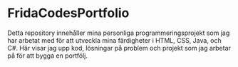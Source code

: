 # FridaCodesPortfolio
Detta repository innehåller mina personliga programmeringsprojekt som jag har arbetat med för att utveckla mina färdigheter i HTML, CSS, Java, och C#. Här visar jag upp kod, lösningar på problem och projekt som jag arbetar på för att bygga en portfölj.
